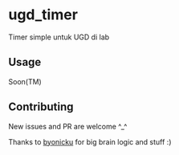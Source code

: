 # ugd_timer

Timer simple untuk UGD di lab

## Usage
Soon(TM)

## Contributing
New issues and PR are welcome ^_^

Thanks to [byonicku](https://github.com/byonicku) for big brain logic and stuff :)
